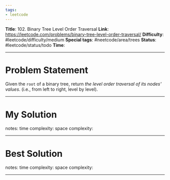 ```yaml
---
tags:
- leetcode
---
```

**Title**: 102. Binary Tree Level Order Traversal
**Link**: https://leetcode.com/problems/binary-tree-level-order-traversal/
**Difficulty**: #leetcode/difficulty/medium 
**Special tags**: #neetcode/area/trees 
**Status**: #leetcode/status/todo 
**Time**: 

---
# Problem Statement
Given the `root` of a binary tree, return _the level order traversal of its nodes' values_. (i.e., from left to right, level by level).

---
# My Solution

notes: 
time complexity: 
space complexity: 

---
# Best Solution

notes: 
time complexity: 
space complexity: 

---

